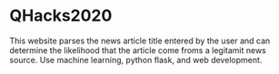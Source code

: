 # QHacks2020
This website parses the news article title entered by the user and can determine the likelihood that the article come froms a legitamit news source.
Use machine learning, python flask, and web development.
